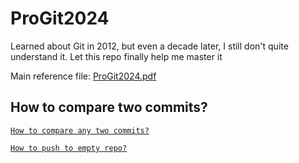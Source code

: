 # ProGit2024
Learned about Git in 2012, but even a decade later, I still don't quite understand it. Let this repo finally help me master it

Main reference file: [ProGit2024.pdf](ProGit%202nd%20Edition%20(2014).pdf)

## How to compare two commits?
[`How to compare any two commits?`](./01-how-to-compare-any-two-commits/compare-any-two-commits.md)

[`How to push to empty repo?`](./02-how-to-push-empty-repo/howto-push-empty-repo.md)


